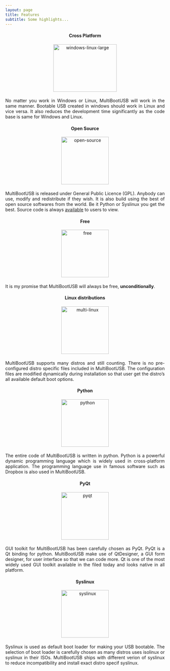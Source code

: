 ```yaml
---
layout: page
title: Features
subtitle: Some highlights...
---
```



<div class="main-explain-area jumbotron">
<div class="row">
<div class="col-md-4" style="text-align: center; vertical-align: middle;">
<h4 style="text-align: center;">Cross Platform</h4>
<p><a href="../img/windows-linux-large.png"><img class="aligncenter wp-image-240 size-full" src="../img/windows-linux-large.png" alt="windows-linux-large" width="200" height="150" srcset="../img/windows-linux-large.png 100w, ../img/windows-linux-large.png 137w" sizes="(max-width: 137px) 100vw, 137px" /></a></p>
</div>
<div class="col-md-8" style="text-align: left; vertical-align: middle;">
<h4 style="text-align: center;"></h4>
<p style="text-align: justify;">No matter you work in Windows or Linux, MultiBootUSB will work in the same manner. Bootable USB created in windows should work in Linux and vice versa. It also reduces the development time significantly as the code base is same for Windows and Linux.</p>
</div>
</div>
</div>



<div class="main-explain-area jumbotron">
<div class="row">
<div class="col-md-4" style="text-align: center; vertical-align: middle;">
<h4 style="text-align: center;">Open Source</h4>
<p><a href="../img/open-source.png"><img class="aligncenter wp-image-240 size-full" src="../img/open-source.png" alt="open-source" width="150" height="150" srcset="../img/open-source.png 100w, ../img/open-source.png 137w" sizes="(max-width: 137px) 100vw, 137px" /></a></p>
</div>
<div class="col-md-8" style="text-align: left; vertical-align: middle;">
<h4 style="text-align: center;"></h4>
<p style="text-align: justify;">MultiBootUSB is released under General Public Licence (GPL). Anybody can use, modify and redistribute if they wish. It is also build using the best of open source softwares from the world. Be it Python or Syslinux you get the best. Source code is always <a href="https://github.com/mbusb/multibootusb">available</a> to users to view.</p>
</div>
</div>
</div>

<div class="main-explain-area jumbotron">
<div class="row">
<div class="col-md-4" style="text-align: center; vertical-align: middle;">
<h4 style="text-align: center;">Free</h4>
<p><a href="../img/free.png"><img class="aligncenter wp-image-240 size-full" src="../img/free.png" alt="free" width="150" height="150" srcset="../img/free.png 100w, ../img/free.png 137w" sizes="(max-width: 137px) 100vw, 137px" /></a></p>
</div>
<div class="col-md-8" style="text-align: left; vertical-align: middle;">
<h4 style="text-align: center;"></h4>
<p style="text-align: justify;">It is my promise that MultiBootUSB will always be free, <strong>unconditionally</strong>.</p>
</div>
</div>
</div>

<div class="main-explain-area jumbotron">
<div class="row">
<div class="col-md-4" style="text-align: center; vertical-align: middle;">
<h4 style="text-align: center;">Linux distributions</h4>
<p><a href="../img/multi-linux.png"><img class="aligncenter wp-image-240 size-full" src="../img/multi-linux.png" alt="multi-linux" width="150" height="150" srcset="../img/multi-linux.png 100w, ../img/multi-linux.png 137w" sizes="(max-width: 137px) 100vw, 137px" /></a></p>
</div>
<div class="col-md-8" style="text-align: left; vertical-align: middle;">
<h4 style="text-align: center;"></h4>
<p style="text-align: justify;">MultiBootUSB supports many distros and still counting. There is no pre-configured distro specific files included in MultiBootUSB. The configuration files are modified dynamically during installation so that user get the distro&#8217;s all available default boot options.</p>
</div>
</div>
</div>

<div class="main-explain-area jumbotron">
<div class="row">
<div class="col-md-4" style="text-align: center; vertical-align: middle;">
<h4 style="text-align: center;">Python</h4>
<p><a href="../img/python.png"><img class="aligncenter wp-image-240 size-full" src="../img/python.png" alt="python" width="150" height="150" srcset="../img/python.png 100w, ../img/python.png 137w" sizes="(max-width: 137px) 100vw, 137px" /></a></p>
</div>
<div class="col-md-8" style="text-align: left; vertical-align: middle;">
<h4 style="text-align: center;"></h4>
<p style="text-align: justify;">The entire code of MultiBootUSB is written in python. Python is a powerful dynamic programming language which is widely used in cross-platform application. The programming language use in famous software such as Dropbox is also used in MultiBootUSB.</p>
</div>
</div>
</div>

<div class="main-explain-area jumbotron">
<div class="row">
<div class="col-md-4" style="text-align: center; vertical-align: middle;">
<h4 style="text-align: center;">PyQt</h4>
<p><a href="../img/pyqt.png"><img class="aligncenter wp-image-240 size-full" src="../img/pyqt.png" alt="pyqt" width="150" height="150" srcset="../img/pyqt.png 100w, ../img/pyqt.png 137w" sizes="(max-width: 137px) 100vw, 137px" /></a></p>
</div>
<div class="col-md-8" style="text-align: left; vertical-align: middle;">
<h4 style="text-align: center;"></h4>

<p style="text-align: justify;">GUI toolkit for MultiBootUSB has been carefully chosen as PyQt. PyQt is a Qt binding for python. MultiBootUSB make use of QtDesigner, a GUI form designer, for user interface so that we can code more. Qt is one of the most widely used GUI toolkit available in the filed today and looks native in all platform.</p>
</div>
</div>
</div>

<div class="main-explain-area jumbotron">
<div class="row">
<div class="col-md-4" style="text-align: center; vertical-align: middle;">
<h4 style="text-align: center;">Syslinux</h4>
<p><a href="../img/syslinux.png"><img class="aligncenter wp-image-240 size-full" src="../img/syslinux.png" alt="syslinux" width="150" height="150" srcset="../img/syslinux.png 100w, ../img/syslinux.png 137w" sizes="(max-width: 137px) 100vw, 137px" /></a></p>
</div>
<div class="col-md-8" style="text-align: left; vertical-align: middle;">
<h4 style="text-align: center;"></h4>
<p style="text-align: justify;">Syslinux is used as default boot loader for making your USB bootable. The selection of boot loader is carefully chosen as many distros uses isolinux or syslinux in their ISOs. MultiBootUSB ships with different verion of syslinux to reduce incompatibility and install exact distro specif syslinux.</p>
</div>
</div>
</div>
